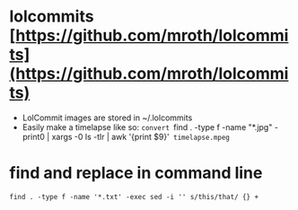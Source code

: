 # lolcommits [https://github.com/mroth/lolcommits](https://github.com/mroth/lolcommits)
- LolCommit images are stored in ~/.lolcommits
- Easily make a timelapse like so: `convert `find . -type f -name "*.jpg" -print0 | xargs -0 ls -tlr | awk '{print $9}'` timelapse.mpeg`

# find and replace in command line
`find . -type f -name '*.txt' -exec sed -i '' s/this/that/ {} +`

